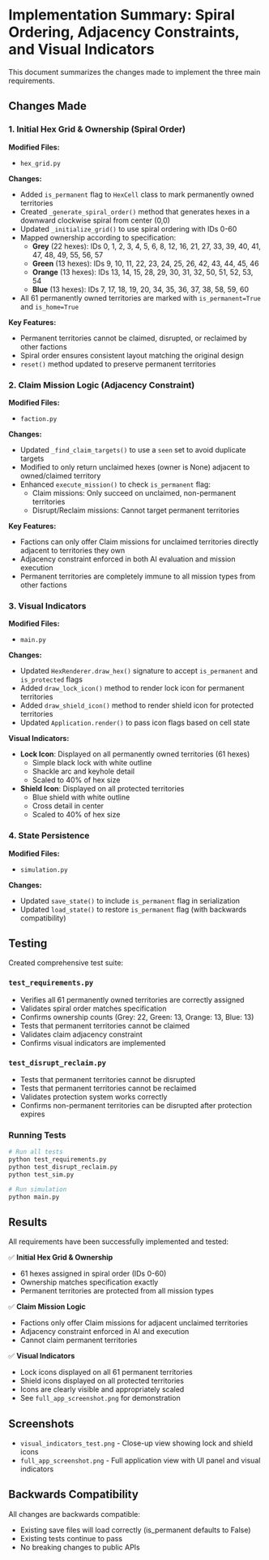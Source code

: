 # Implementation Summary: Spiral Ordering, Adjacency Constraints, and Visual Indicators

This document summarizes the changes made to implement the three main requirements.

## Changes Made

### 1. Initial Hex Grid & Ownership (Spiral Order)

**Modified Files:**
- `hex_grid.py`

**Changes:**
- Added `is_permanent` flag to `HexCell` class to mark permanently owned territories
- Created `_generate_spiral_order()` method that generates hexes in a downward clockwise spiral from center (0,0)
- Updated `_initialize_grid()` to use spiral ordering with IDs 0-60
- Mapped ownership according to specification:
  - **Grey** (22 hexes): IDs 0, 1, 2, 3, 4, 5, 6, 8, 12, 16, 21, 27, 33, 39, 40, 41, 47, 48, 49, 55, 56, 57
  - **Green** (13 hexes): IDs 9, 10, 11, 22, 23, 24, 25, 26, 42, 43, 44, 45, 46
  - **Orange** (13 hexes): IDs 13, 14, 15, 28, 29, 30, 31, 32, 50, 51, 52, 53, 54
  - **Blue** (13 hexes): IDs 7, 17, 18, 19, 20, 34, 35, 36, 37, 38, 58, 59, 60
- All 61 permanently owned territories are marked with `is_permanent=True` and `is_home=True`

**Key Features:**
- Permanent territories cannot be claimed, disrupted, or reclaimed by other factions
- Spiral order ensures consistent layout matching the original design
- `reset()` method updated to preserve permanent territories

### 2. Claim Mission Logic (Adjacency Constraint)

**Modified Files:**
- `faction.py`

**Changes:**
- Updated `_find_claim_targets()` to use a `seen` set to avoid duplicate targets
- Modified to only return unclaimed hexes (owner is None) adjacent to owned/claimed territory
- Enhanced `execute_mission()` to check `is_permanent` flag:
  - Claim missions: Only succeed on unclaimed, non-permanent territories
  - Disrupt/Reclaim missions: Cannot target permanent territories

**Key Features:**
- Factions can only offer Claim missions for unclaimed territories directly adjacent to territories they own
- Adjacency constraint enforced in both AI evaluation and mission execution
- Permanent territories are completely immune to all mission types from other factions

### 3. Visual Indicators

**Modified Files:**
- `main.py`

**Changes:**
- Updated `HexRenderer.draw_hex()` signature to accept `is_permanent` and `is_protected` flags
- Added `draw_lock_icon()` method to render lock icon for permanent territories
- Added `draw_shield_icon()` method to render shield icon for protected territories
- Updated `Application.render()` to pass icon flags based on cell state

**Visual Indicators:**
- **Lock Icon**: Displayed on all permanently owned territories (61 hexes)
  - Simple black lock with white outline
  - Shackle arc and keyhole detail
  - Scaled to 40% of hex size
- **Shield Icon**: Displayed on all protected territories
  - Blue shield with white outline
  - Cross detail in center
  - Scaled to 40% of hex size

### 4. State Persistence

**Modified Files:**
- `simulation.py`

**Changes:**
- Updated `save_state()` to include `is_permanent` flag in serialization
- Updated `load_state()` to restore `is_permanent` flag (with backwards compatibility)

## Testing

Created comprehensive test suite:

### `test_requirements.py`
- Verifies all 61 permanently owned territories are correctly assigned
- Validates spiral order matches specification
- Confirms ownership counts (Grey: 22, Green: 13, Orange: 13, Blue: 13)
- Tests that permanent territories cannot be claimed
- Validates claim adjacency constraint
- Confirms visual indicators are implemented

### `test_disrupt_reclaim.py`
- Tests that permanent territories cannot be disrupted
- Tests that permanent territories cannot be reclaimed
- Validates protection system works correctly
- Confirms non-permanent territories can be disrupted after protection expires

### Running Tests
```bash
# Run all tests
python test_requirements.py
python test_disrupt_reclaim.py
python test_sim.py

# Run simulation
python main.py
```

## Results

All requirements have been successfully implemented and tested:

✅ **Initial Hex Grid & Ownership**
- 61 hexes assigned in spiral order (IDs 0-60)
- Ownership matches specification exactly
- Permanent territories are protected from all mission types

✅ **Claim Mission Logic**
- Factions only offer Claim missions for adjacent unclaimed territories
- Adjacency constraint enforced in AI and execution
- Cannot claim permanent territories

✅ **Visual Indicators**
- Lock icons displayed on all 61 permanent territories
- Shield icons displayed on all protected territories
- Icons are clearly visible and appropriately scaled
- See `full_app_screenshot.png` for demonstration

## Screenshots

- `visual_indicators_test.png` - Close-up view showing lock and shield icons
- `full_app_screenshot.png` - Full application view with UI panel and visual indicators

## Backwards Compatibility

All changes are backwards compatible:
- Existing save files will load correctly (is_permanent defaults to False)
- Existing tests continue to pass
- No breaking changes to public APIs
